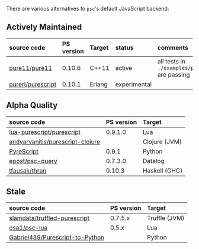 There are various alternatives to `psc`'s default JavaScript backend:

## Actively Maintained

| source code                                                                           | PS version | Target        | status   | comments               | 
|:--------------------------------------------------------------------------------------|:-----------|:--------------|:------|:-----------------------|
| [pure11/pure11](https://github.com/pure11/pure11)             | 0.10.6    | C++11         | active | all tests in `./examples/passing` are passing |
| [purerl/purescript](https://github.com/purerl/purescript) | 0.10.1 | Erlang | experimental |

## Alpha Quality

| source code                                                                             | PS version | Target        | 
|:----------------------------------------------------------------------------------------|:-----------|:--------------|
| [lua-purescript/purescript](https://github.com/lua-purescript/purescript)               | 0.9.1.0    | Lua           |
| [andyarvanitis/purescript-clojure](https://github.com/andyarvanitis/purescript-clojure) |            | Clojure (JVM) |
| [PyreScript](https://github.com/joneshf/pyrescript)                                     | 0.9.1      | Python        |
| [epost/psc-query](https://github.com/epost/psc-query)                                   | 0.7.3.0    | Datalog       |
| [tfausak/thran](https://github.com/tfausak/thran)                                       | 0.10.3     | Haskell (GHC) |

## Stale

| source code                                                                           | PS version | Target        |
|:--------------------------------------------------------------------------------------|:-----------|:--------------|
| [slamdata/truffled-purescript](https://github.com/slamdata/truffled-purescript)       | 0.7.5.x    | Truffle (JVM) |
| [osa1/psc-lua](https://github.com/osa1/psc-lua)                                       | 0.5.x      | Lua           |
| [Gabriel439/Purescript-to-Python](https://github.com/Gabriel439/Purescript-to-Python) |            | Python        |
